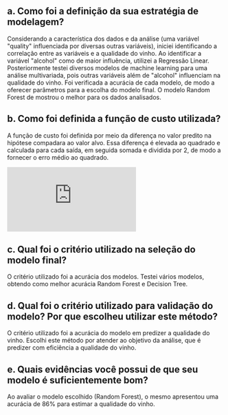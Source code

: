 ## a. Como foi a definição da sua estratégia de modelagem?

Considerando a característica dos dados e da análise (uma variável "quality" influenciada por diversas outras variáveis), iniciei identificando a correlação entre as variáveis e a qualidade do vinho. Ao identificar a variável "alcohol" como de maior influência, utilizei a Regressão Linear. Posteriormente testei diversos modelos de machine learning para uma análise multivariada, pois outras variáveis além de "alcohol" influenciam na qualidade do vinho. Foi verificada a acurácia de cada modelo, de modo a oferecer parâmetros para a escolha do modelo final. O modelo Random Forest de mostrou o melhor para os dados analisados.


## b. Como foi definida a função de custo utilizada?

A função de custo foi definida por meio da diferença no valor predito na hipótese compadara ao valor alvo. Essa diferença é elevada ao quadrado  e calculada para cada saída, em seguida somada e dividida por 2, de modo a fornecer o erro médio ao quadrado.

![equation](https://latex.codecogs.com/gif.latex?J%28%5Ctheta%29%20%3D%20%5Cfrac%7B1%7D%7B2%7D%5Csum_%7Bi%3D0%7D%5E%7Bm%7D%28h_%7B%5Ctheta%7D%28x%5E%7B%28i%29%7D%29-y%5E%7B%28i%29%7D%29%5E%7B2%7D)



## c. Qual foi o critério utilizado na seleção do modelo final?

O critério utilizado foi a acurácia dos modelos. Testei vários modelos, obtendo como melhor acurácia Random Forest e Decision Tree. 


## d. Qual foi o critério utilizado para validação do modelo? Por que escolheu utilizar este método?

O critério utilizado foi a acurácia do modelo em predizer a qualidade do vinho. Escolhi este método por atender ao objetivo da análise, que é predizer com eficiência a qualidade do vinho.


## e. Quais evidências você possui de que seu modelo é suficientemente bom?

Ao avaliar o modelo escolhido (Random Forest), o mesmo apresentou uma acurácia de 86% para estimar a qualidade do vinho.
